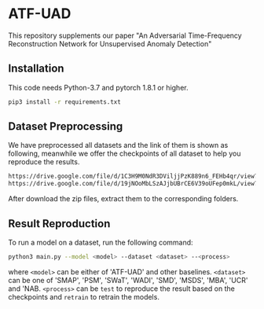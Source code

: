 # ATF-UAD
This repository supplements our paper "An Adversarial Time-Frequency Reconstruction Network for Unsupervised Anomaly Detection"

## Installation
This code needs Python-3.7 and pytorch 1.8.1 or higher.
```bash
pip3 install -r requirements.txt
```

## Dataset Preprocessing
We have preprocessed all datasets and the link of them is shown as following, meanwhile we offer the checkpoints of all dataset to help you reproduce the results.
```bash
https://drive.google.com/file/d/1C3H9M0NdR3DViljjPzK889n6_FEHb4qr/view?usp=share_link
https://drive.google.com/file/d/19jNOoMbLSzAJjbUBrCE6V39oUFep0mkL/view?usp=share_link
```
After download the zip files, extract them to the corresponding folders.

## Result Reproduction
To run a model on a dataset, run the following command:
```bash
python3 main.py --model <model> --dataset <dataset> --<process>
```
where `<model>` can be either of 'ATF-UAD' and other baselines. `<dataset>` can be one of 'SMAP', 'PSM', 'SWaT', 'WADI', 'SMD', 'MSDS', 'MBA', 'UCR' and 'NAB. `<process>` can be `test` to reproduce the result based on the checkpoints and `retrain` to retrain the models.
